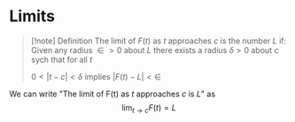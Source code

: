 # Limits
>[!note] Definition
>The limit of $F(t)$ as $t$ approaches $c$ is the number $L$ if:
>Given any radius $\in > 0$ about $L$ there exists a radius $\delta > 0$ about $c$ sych that for all $t$ 
>
>$0<|t-c|<\delta$ implies $|F(t)-L|<\in$

We can write "The limit of F(t) as $t$ approaches $c$ is $L$" as $$\lim_{t\to c}F(t)=L$$


